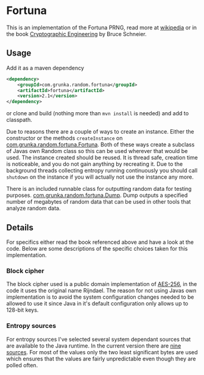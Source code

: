 # Fortuna

This is an implementation of the Fortuna PRNG, read more at [wikipedia][fortuna] or in the book [Cryptographic Engineering][ce] by Bruce Schneier.

## Usage

Add it as a maven dependency

```xml
<dependency>
    <groupId>com.grunka.random.fortuna</groupId>
    <artifactId>fortuna</artifactId>
    <version>2.1</version>
</dependency>
```

or clone and build (nothing more than `mvn install` is needed) and add to classpath.

Due to reasons there are a couple of ways to create an instance. Either the constructor or the methods `createInstance` on [com.grunka.random.fortuna.Fortuna][fortuna_class]. Both of these ways create a subclass of Javas own Random class so this can be used wherever that would be used. The instance created should be reused. It is thread safe, creation time is noticeable, and you do not gain anything by recreating it. Due to the background threads collecting entropy running continuously you should call `shutdown` on the instance if you will actually not use the instance any more.

There is an included runnable class for outputting random data for testing purposes. [com.grunka.random.fortuna.Dump][dump_class]. Dump outputs a specified number of megabytes of random data that can be used in other tools that analyze random data.

## Details

For specifics either read the book referenced above and have a look at the code. Below are some descriptions of the specific choices taken for this implementation.

### Block cipher

The block cipher used is a public domain implementation of [AES-256][aes256], in the code it uses the original name Rijndael. The reason for not using Javas own implementation is to avoid the system configuration changes needed to be allowed to use it since Java in it's default configuration only allows up to 128-bit keys.

### Entropy sources

For entropy sources I've selected several system dependant sources that are available to the Java runtime. In the current version there are [nine sources][entropy_sources]. For most of the values only the two least significant bytes are used which ensures that the values are fairly unpredictable even though they are polled often.

[fortuna]: http://en.wikipedia.org/wiki/Fortuna_(PRNG)
[ce]: http://www.schneier.com/book-ce.html
[aes256]: http://en.wikipedia.org/wiki/Advanced_Encryption_Standard
[entropy_sources]: https://github.com/grunka/fortuna/tree/master/src/main/java/com/grunka/random/fortuna/entropy
[dump_class]: https://github.com/grunka/fortuna/blob/master/src/main/java/com/grunka/random/fortuna/tests/Dump.java
[fortuna_class]: https://github.com/grunka/fortuna/blob/master/src/main/java/com/grunka/random/fortuna/Fortuna.java
